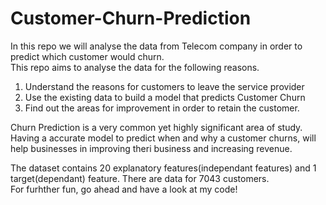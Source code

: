 # Customer-Churn-Prediction
In this repo we will analyse the data from Telecom company in order to predict which customer would churn.<br>
This repo aims to analyse the data for the following reasons.<br>
1. Understand the reasons for customers to leave the service provider<br>
2. Use the existing data to build a model that predicts Customer Churn<br>
3. Find out the areas for improvement in order to retain the customer.<br>

Churn Prediction is a very common yet highly significant area of study. Having a accurate model to predict when and why a customer churns, will help businesses in improving theri business and increasing revenue.<br>

The dataset contains 20 explanatory features(independant features) and 1 target(dependant) feature. There are data for 7043 customers.<br>
For furhther fun, go ahead and have a look at my code!

